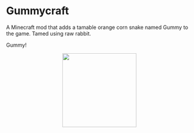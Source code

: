 # Gummycraft
A Minecraft mod that adds a tamable orange corn snake named Gummy to the game. Tamed using raw rabbit.

Gummy!
<div align="center"><img src="https://cdn.discordapp.com/attachments/723706894283309072/924776392992895006/IMG_5664.png" width=200></div>
